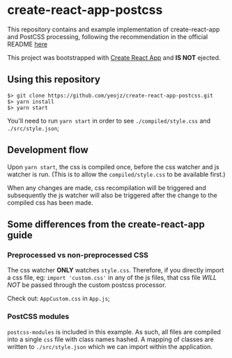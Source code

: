 # create-react-app-postcss

This repository contains and example implementation of create-react-app
and PostCSS processing, following the recommendation in the official
README  [here](https://github.com/facebookincubator/create-react-app/blob/master/packages/react-scripts/template/README.md#adding-a-css-preprocessor-sass-less-etc)

This project was bootstrapped with [Create React App](https://github.com/facebookincubator/create-react-app) and __IS NOT__ ejected.

## Using this repository

```
$> git clone https://github.com/yeojz/create-react-app-postcss.git
$> yarn install
$> yarn start
```

You'll need to run `yarn start` in order to see `./compiled/style.css` and `./src/style.json`;

## Development flow

Upon `yarn start`, the css is compiled once, before the css watcher and js watcher
is run. (This is to allow the `compiled/style.css` to be available first.)

When any changes are made, css recompilation will be triggered and subsequently the js
watcher will also be triggered after the change to the compiled css has been made.

## Some differences from the create-react-app guide

### Preprocessed vs non-preprocessed CSS

The css watcher __ONLY__ watches `style.css`. Therefore, if you directly import
a css file, eg: `import 'custom.css'` in any of the js files, that css file _WILL NOT_
be passed through the custom postcss processor.

Check out: `AppCustom.css` in `App.js`;

### PostCSS modules

`postcss-modules` is included in this example. As such, all files are compiled into
a single `css` file with class names hashed. A mapping of classes are written to `./src/style.json`
which we can import within the application.
